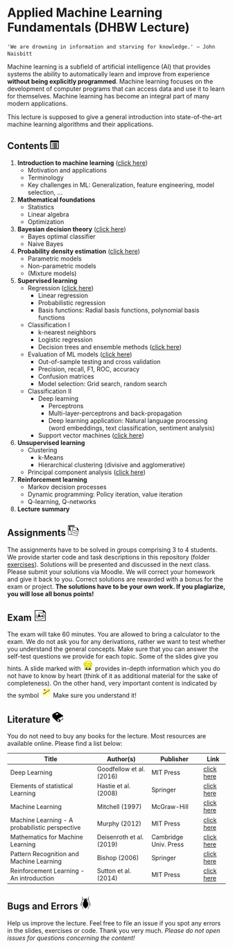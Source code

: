 # Applied Machine Learning Fundamentals (DHBW Lecture)

```
'We are drowning in information and starving for knowledge.' – John Naisbitt
```

Machine learning is a subfield of artificial intelligence (AI) that provides systems the ability to automatically learn and improve from experience **without being explicitly programmed**. Machine learning focuses on the development of computer programs that can access data and use it to learn for themselves. Machine learning has become an integral part of many modern applications.

This lecture is supposed to give a general introduction into state-of-the-art machine learning algorithms and their applications.

## Contents <img src="https://github.com/DaWe1992/Applied_ML_Fundamentals/blob/master/03_tex_files/03_img/toc.png" width="20px" height="20px">

1. **Introduction to machine learning** ([click here](https://github.com/DaWe1992/Applied_ML_Fundamentals/blob/master/01_slides/01_intro_ml.pdf))
    * Motivation and applications
    * Terminology
    * Key challenges in ML: Generalization, feature engineering, model selection, ...
2. **Mathematical foundations**
	* Statistics
	* Linear algebra
	* Optimization
3. **Bayesian decision theory** ([click here](https://github.com/DaWe1992/Applied_ML_Fundamentals/blob/master/01_slides/03_decision_theory.pdf))
    * Bayes optimal classifier
    * Naive Bayes
4. **Probability density estimation** ([click here](https://github.com/DaWe1992/Applied_ML_Fundamentals/blob/master/01_slides/04_density_estimation.pdf))
    * Parametric models
	* Non-parametric models
	* (Mixture models)
5. **Supervised learning**
    * Regression ([click here](https://github.com/DaWe1992/Applied_ML_Fundamentals/blob/master/01_slides/05_regression.pdf))
      * Linear regression
	  * Probabilistic regression
      * Basis functions: Radial basis functions, polynomial basis functions
    * Classification I
      * k-nearest neighbors
      * Logistic regression
      * Decision trees and ensemble methods ([click here](https://github.com/DaWe1992/Applied_ML_Fundamentals/blob/master/01_slides/08_decision_trees.pdf))
	* Evaluation of ML models ([click here](https://github.com/DaWe1992/Applied_ML_Fundamentals/blob/master/01_slides/09_evaluation.pdf))
  	  	* Out-of-sample testing and cross validation
  	  	* Precision, recall, F1, ROC, accuracy
  	  	* Confusion matrices
  	  	* Model selection: Grid search, random search
	* Classification II
      * Deep learning
        * Perceptrons
        * Multi-layer-perceptrons and back-propagation
        * Deep learning application: Natural language processing (word embeddings, text classification, sentiment analysis)
      * Support vector machines ([click here](https://github.com/DaWe1992/Applied_ML_Fundamentals/blob/master/01_slides/11_svm.pdf))
6. **Unsupervised learning**
    * Clustering
      * k-Means
      * Hierarchical clustering (divisive and agglomerative)
    * Principal component analysis ([click here](https://github.com/DaWe1992/Applied_ML_Fundamentals/blob/master/01_slides/13_pca.pdf))
7. **Reinforcement learning**
    * Markov decision processes
    * Dynamic programming: Policy iteration, value iteration
    * Q-learning, Q-networks
8. **Lecture summary**

## Assignments <img src="https://github.com/DaWe1992/Applied_ML_Fundamentals/blob/master/03_tex_files/03_img/assignments.png" width="25px" height="25px">
The assignments have to be solved in groups comprising 3 to 4 students. We provide starter code and task descriptions in this repository (folder [exercises](https://github.com/DaWe1992/Applied_ML_Fundamentals/tree/master/02_exercises)). Solutions will be presented and discussed in the next class. Please submit your solutions via Moodle. We will correct your homework and give it back to you. Correct solutions are rewarded with a bonus for the exam or project. **The solutions have to be your own work. If you plagiarize, you will lose all bonus points!**

## Exam <img src="https://github.com/DaWe1992/Applied_ML_Fundamentals/blob/master/03_tex_files/03_img/exam.png" width="30px" height="25px">
The exam will take 60 minutes. You are allowed to bring a calculator to the exam. We do not ask you for any derivations, rather we want to test whether you understand the general concepts. Make sure that you can answer the self-test questions we provide for each topic. Some of the slides give you hints. A slide marked with <img src="https://github.com/DaWe1992/Applied_ML_Fundamentals/blob/master/03_tex_files/03_img/scream.png" width="25px" height="25px"> provides in-depth information which you do not have to know by heart (think of it as additional material for the sake of completeness). On the other hand, very important content is indicated by the symbol <img src="https://github.com/DaWe1992/Applied_ML_Fundamentals/blob/master/03_tex_files/03_img/important.png" width="25px" height="25px"> Make sure you understand it!

## Literature <img src="https://github.com/DaWe1992/Applied_ML_Fundamentals/blob/master/03_tex_files/03_img/literature.png" width="25px" height="25px">
You do not need to buy any books for the lecture. Most resources are available online. Please find a list below:

| Title                                    	     | Author(s)                    | Publisher 				| Link                                                         			|
|------------------------------------------	     |-----------------------------	|-----------				|--------------------------------------------------------------			|
| Deep Learning                            	     | Goodfellow et al. (2016)		| MIT Press     			| [click here](https://www.deeplearningbook.org/) 		        		|
| Elements of statistical Learning               | Hastie et al. (2008) 		| Springer      			| [click here](https://web.stanford.edu/~hastie/Papers/ESLII.pdf)		|
| Machine Learning                               | Mitchell (1997)              | McGraw-Hill   			| [click here](http://profsite.um.ac.ir/~monsefi/machine-learning/pdf/Machine-Learning-Tom-Mitchell.pdf)																																							|
| Machine Learning - A probabilistic perspective | Murphy (2012)				| MIT Press     			| [click here](https://doc.lagout.org/science/Artificial%20Intelligence/Machine%20learning/Machine%20Learning_%20A%20Probabilistic%20Perspective%20%5BMurphy%202012-08-24%5D.pdf)																			|
| Mathematics for Machine Learning               | Deisenroth et al. (2019)     | Cambridge Univ. Press		| [click here](https://mml-book.github.io/)								|
| Pattern Recognition and Machine Learning 	     | Bishop (2006)   			    | Springer  				| [click here](http://users.isr.ist.utl.pt/~wurmd/Livros/school/Bishop%20-%20Pattern%20Recognition%20And%20Machine%20Learning%20-%20Springer%20%202006.pdf) 																									|
| Reinforcement Learning - An introduction       | Sutton et al. (2014)         | MIT Press     			| [click here](http://incompleteideas.net/book/bookdraft2017nov5.pdf)   |

## Bugs and Errors <img src="https://github.com/DaWe1992/Applied_ML_Fundamentals/blob/master/03_tex_files/03_img/bug.png" width="25px" height="30px">
Help us improve the lecture. Feel free to file an issue if you spot any errors in the slides, exercises or code.
Thank you very much. *Please do not open issues for questions concerning the content!*
